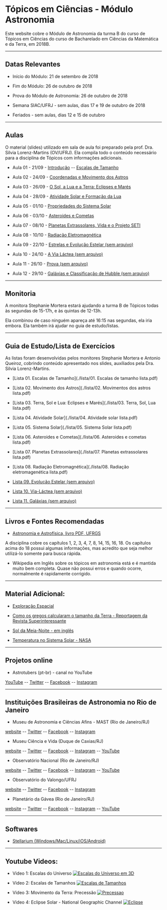 # Tópicos em Ciências - Módulo Astronomia   

Este website cobre o Módulo de Astronomia da turma B do curso de Tópicos em Ciências do curso de Bacharelado em Ciências da Matemática e da Terra, em 2018B.

___

## Datas Relevantes

 - Início do Módulo: 21 de setembro de 2018

 - Fim do Módulo: 26 de outubro de 2018

 - Prova do Módulo de Astronomia: 26 de outubro de 2018

 - Semana SIAC/UFRJ - sem aulas, dias 17 e 19 de outubro de 2018

 - Feriados - sem aulas, dias 12 e 15 de outubro

___

## Aulas

O material (slides) utilizado em sala de aula foi preparado pela prof. Dra. Silvia Lorenz-Martins (OV/UFRJ). Ela compila todo o conteúdo necessário para a disciplina de Tópicos com informações adicionais.

- Aula 01 - 21/09 - [Introdução](./lectures/aula1carreira.pdf) -- [Escalas de Tamanho](./lectures/aula2_Escalas.pdf) 

- Aula 02 - 24/09 - [Coordenadas e Movimento dos Astros](./lectures/aula4_Movimento_Terra.pdf)

- Aula 03 - 26/09 - [O Sol, a Lua e a Terra: Eclipses e Marés](./lectures/aula5_Lua_Eclipses.pdf)

- Aula 04 - 28/09 - [Atividade Solar e Formação da Lua](./lectures/aula6_Sol.pdf)

- Aula 05 - 01/10 - [Propriedades do Sistema Solar](./lectures/aula7_SS.pdf)

- Aula 06 - 03/10 - [Asteroides e Cometas](./lectures/aula8_Asteroides.pdf)

- Aula 07 - 08/10 - [Planetas Extrassolares, Vida e o Projeto SETI](./lectures/aula9_P.Extrassolares.pdf)

- Aula 08 - 10/10 - [Radiação Eletromagnética](./lectures/aula10_Radiacao.pdf)

- Aula 09 - 22/10 - [Estrelas e Evolução Estelar (sem arquivo)]()

- Aula 10 - 24/10 - [A Via Láctea (sem arquivo)]()

- Aula 11 - 26/10 - [Prova (sem arquivo)]()

- Aula 12 - 29/10 - [Galáxias e Classificação de Hubble (sem arquivo)]()

___

## Monitoria

A monitora Stephanie Mortera estará ajudando a turma B de Tópicos todas às segundas de 15-17h, e às quintas de 12-13h.

Ela combinou de caso ninguém apareça até 16:15 nas segundas, ela iria embora. Ela também irá ajudar no guia de estudo/listas.

___

## Guia de Estudo/Lista de Exercícios

As listas foram desenvolvidas pelos monitores Stephanie Mortera e Antonio Queiroz, cobrindo conteúdo apresentado nos slides, auxíliados pela Dra. Silvia Lorenz-Martins.

- [Lista 01. Escalas de Tamanho](./lista/01. Escalas de tamanho lista.pdf)

- [Lista 02. Movimento dos Astros](./lista/02. Movimentos dos astros lista.pdf)

- [Lista 03. Terra, Sol e Lua: Eclipses e Marés](./lista/03. Terra, Sol, Lua lista.pdf)

- [Lista 04. Atividade Solar](./lista/04. Atividade solar lista.pdf)

- [Lista 05. Sistema Solar](./lista/05. Sistema Solar lista.pdf)

- [Lista 06. Asteroides e Cometas](./lista/06. Asteroides e cometas lista.pdf)

- [Lista 07. Planetas Extrassolares](./lista/07. Planetas extrassolares lista.pdf)

- [Lista 08. Radiação Eletromagnética](./lista/08. Radiação eletromagenética lista.pdf)

- [Lista 09. Evolução Estelar (sem arquivo)](./lista/)

- [Lista 10. Via-Láctea (sem arquivo)](./lista/)

- [Lista 11. Galáxias (sem arquivo)](./lista/)

___

## Livros e Fontes Recomendadas

- [Astronomia e Astrofísica, livro PDF, UFRGS](http://astro.if.ufrgs.br/livro.pdf)

A disciplina cobre os capítulos 1, 2, 3, 4, 7, 8, 14, 15, 16, 18. Os capítulos acima do 18 possui algumas informações, mas acredito que seja melhor utilizá-lo somente para busca rápida.

- Wikipedia em Inglês sobre os tópicos em astronomia está e é mantida muito bem completa. Quase não possui erros e quando ocorre, normalmente é rapidamente corrigido.


___

## Material Adicional: 

- [Exploração Espacial](./lectures/aula3_Exploracao_Espacial.pdf)

- [Como os gregos calcularam o tamanho da Terra - Reportagem da Revista Superinteressante](https://super.abril.com.br/mundo-estranho/como-os-gregos-calcularam-a-circunferencia-da-terra-ha-2200-anos/)

- [Sol da Meia-Noite - em inglês](https://www.scienceabc.com/pure-sciences/midnight-sun-what-is-it-and-why-does-it-occur.html)

- [Temperatura no Sistema Solar - NASA](https://solarsystem.nasa.gov/resources/681/solar-system-temperatures/)

___

## Projetos online

- Astrotubers (pt-br) - canal no YouTube

[YouTube](https://www.youtube.com/channel/UCGYBY4KaFYmkEKAGLL07BXw) -- [Twitter](https://twitter.com/astrotubers) -- [Facebook](https://www.facebook.com/AstroTubers/) -- [Instagram](https://www.instagram.com/astrotubers/)

___

## Instituições Brasileiras de Astronomia no Rio de Janeiro

- Museu de Astronomia e Ciências Afins - MAST (Rio de Janeiro/RJ)

[website](http://mast.br/pt-br/) -- [Twitter](https://twitter.com/MuseuAstronomia) -- [Facebook](https://www.facebook.com/museuastronomia/) -- [Instagram](https://www.instagram.com/museudeastronomia/)

- Museu Ciência e Vida (Duque de Caxias/RJ)

[website](http://www.museucienciaevida.com.br/) -- [Twitter](https://twitter.com/muscienciaevida) -- [Facebook](https://www.facebook.com/museucienciaevida) -- [Instagram](https://www.instagram.com/museucienciaevida/) -- [YouTube](https://www.youtube.com/channel/UCdzjlZMZafNlcAhq_Tz0jYg)

- Observatório Nacional (Rio de Janeiro/RJ)

[website](http://on.br/index.php/pt-br/) -- [Twitter](https://twitter.com/ON_MCTIC) -- [Facebook](https://www.facebook.com/observatorionacional) -- [Instagram](https://www.instagram.com/observatorionacional/) -- [YouTube](https://www.youtube.com/user/observatorionacional)

- Observatório do Valongo/UFRJ

[website](http://www.ov.ufrj.br) -- [Twitter](https://twitter.com/ValongoUFRJ) -- [Facebook](https://www.facebook.com/ValongoUFRJ/) -- [Instagram](https://www.instagram.com/valongoufrj/)

- Planetário da Gávea (Rio de Janeiro/RJ)

[website](http://www.planetariodorio.com.br/) -- [Twitter](https://twitter.com/planetariodorio) -- [Facebook](https://www.facebook.com/planetariodorio) -- [Instagram](https://www.instagram.com/planetariodorio/) -- [YouTube](https://www.youtube.com/channel/UCR39LWTg5jw3Ibwk8Vp_LVA)

___

## Softwares

- [Stellarium (Windows/Mac/Linux/iOS/Android)](https://stellarium.org/pt/)

___

## Youtube Videos: 

 - Video 1: Escalas do Universo
[![Escalas do Universo em 3D](./images/aula01.png)](https://www.youtube.com/watch?v=i93Z7zljQ7I "Escalas do Universo em 3D") 

- Video 2: Escalas de Tamanhos
[![Escalas de Tamanhos](./images/aula00.png)](https://www.youtube.com/watch?v=5AAR7bNSM_s "Escalas de Tamanhos") 

- Video 3: Movimento da Terra: Precessão
[![Precessao](./images/aula02.png)](https://youtu.be/fVvh062JAwk "Precessao") 

- Video 4: Eclipse Solar - National Geographic Channel
[![Eclipse](./images/aula03.png)](https://youtu.be/cxrLRbkOwKs "Eclipse") 

